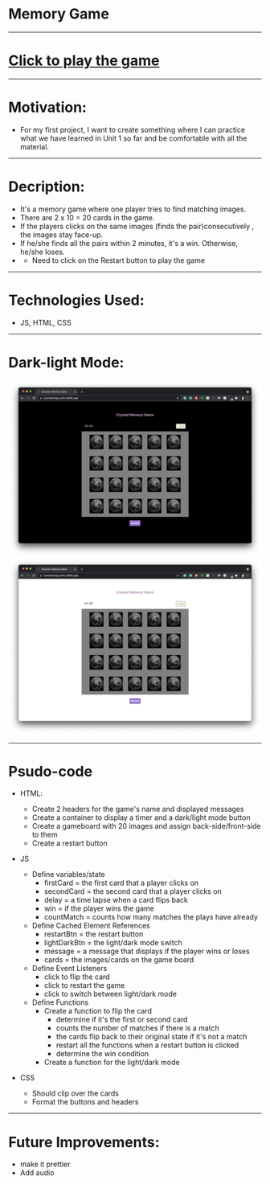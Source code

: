 # Memory Game
-------------------------------------------------------
# [Click to play the game](https://summerxing-unit1.netlify.app/)
-------------------------------------------------------
# Motivation: 
- For my first project, I want to create something where I can practice what we have learned in Unit 1 so far and be comfortable with all the material. 
-------------------------------------------------------
# Decription: 
- It's a memory game where one player tries to find matching images. 
- There are 2 x 10 = 20 cards in the game.
- If the players clicks on the same images (finds the pair)consecutively , the images stay face-up. 
- If he/she finds all the pairs within 2 minutes, it's a win. Otherwise, he/she loses. 
- * Need to click on the Restart button to play the game

-------------------------------------------------------

# Technologies Used: 
- JS, HTML, CSS

-------------------------------------------------------
 # Dark-light Mode:
 ![light-mode](./screenshots/dark-mode.png)
 ![dark-mode](./screenshots/light-mode.png)
 

 

-------------------------------------------------------
# Psudo-code

- HTML:
  - Create 2 headers for the game's name and displayed messages
  - Create a container to display a timer and a dark/light mode button
  - Create a gameboard with 20 images and assign back-side/front-side to them
  - Create a restart button

- JS
  - Define variables/state
    - firstCard = the first card that a player clicks on
    - secondCard = the second card that a player clicks on
    - delay = a time lapse when a card flips back 
    - win = if the player wins the game
    - countMatch = counts how many matches the plays have already
  - Define Cached Element References
    - restartBtn = the restart button
    - lightDarkBtn = the light/dark mode switch
    - message = a message that displays if the player wins or loses
    - cards = the images/cards on the game board
  - Define Event Listeners
    - click to flip the card
    - click to restart the game
    - click to switch between light/dark mode
  - Define Functions
    - Create a function to flip the card
      - determine if it's the first or second card
      - counts the number of matches if there is a match
      - the cards flip back to their original state if it's not a match
      - restart all the functions when a restart button is clicked
      - determine the win condition
    - Create a function for the light/dark mode

- CSS
  - Should clip over the cards
  - Format the buttons and headers

-------------------------------------------------------
# Future Improvements:
  - make it prettier
  - Add audio










